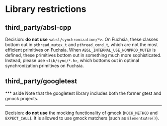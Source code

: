 # Library restrictions

## third_party/absl-cpp

Decision: **do not use** `<absl/synchronization/*>`. On Fuchsia, these classes
bottom out in `pthread_mutex_t` and `pthread_cond_t`, which are not the most
efficient primitives on Fuchsia. When `ABSL_INTERNAL_USE_NONPROD_MUTEX` is
defined, these primitives bottom out in something much more sophisticated.
Instead, please use `<lib/sync/*.h>`, which bottoms out in optimal
synchronization primitives on Fuchsia.

## third_party/googletest

*** aside
Note that the googletest library includes both the former gtest and gmock
projects.
***

Decision: **do not use** the mocking functionality of gmock (`MOCK_METHOD` and
`EXPECT_CALL`). It is allowed to use gmock matchers (such as `ElementsAre()`).
